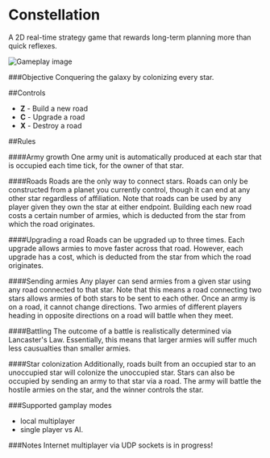 # Constellation
A 2D real-time strategy game that rewards long-term planning more than quick reflexes.

![Gameplay image](http://imgur.com/a/yvr14)

###Objective
Conquering the galaxy by colonizing every star.

##Controls
* **Z** - Build a new road
* **C** - Upgrade a road
* **X** - Destroy a road


##Rules

####Army growth
One army unit is automatically produced at each star that is occupied each time tick, for the owner of that star.

####Roads
Roads are the only way to connect stars. Roads can only be constructed from a planet you currently control, though it can end at any other star regardless of affiliation. Note that roads can be used by any player given they own the star at either endpoint. Building each new road costs a certain number of armies, which is deducted from the star from which the road originates.

####Upgrading a road
Roads can be upgraded up to three times. Each upgrade allows armies to move faster across that road. However, each upgrade has a cost, which is deducted from the star from which the road originates.

####Sending armies
Any player can send armies from a given star using any road connected to that star. Note that this means a road connecting two stars allows armies of both stars to be sent to each other. Once an army is on a road, it cannot change directions. Two armies of different players heading in opposite directions on a road will battle when they meet.

####Battling
The outcome of a battle is realistically determined via Lancaster's Law. Essentially, this means that larger armies will suffer much less causualties than smaller armies.

####Star colonization
Additionally, roads built from an occupied star to an unoccupied star will colonize the unoccupied star. Stars can also be occupied by sending an army to that star via a road. The army will battle the hostile armies on the star, and the winner controls the star.

###Supported gamplay modes
* local multiplayer
* single player vs AI.

###Notes
Internet multiplayer via UDP sockets is in progress!
